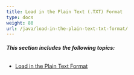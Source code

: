 ```yaml
---
title: Load in the Plain Text (.TXT) Format
type: docs
weight: 80
url: /java/load-in-the-plain-text-txt-format/
---
```


###### **This section includes the following topics:** 
- [Load in the Plain Text Format](/words/java/load-in-the-plain-text-format/)
